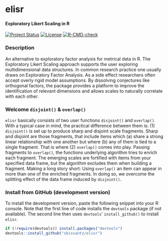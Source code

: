 # elisr

#### Exploratory Likert Scaling in R 

<!-- badges: start -->
[![Project Status](https://www.repostatus.org/badges/latest/active.svg)](https://www.repostatus.org/#active)
[![License](https://img.shields.io/badge/license-GPL--3-blue.svg)](https://www.gnu.org/licenses/gpl-3.0)
[![R-CMD-check](https://github.com/sbissantz/elisr/workflows/R-CMD-check/badge.svg)](https://github.com/sbissantz/elisr/actions)
<!-- badges: end -->

### Description

An alternative to exploratory factor analysis for metrical data in R. The
Exploratory Likert Scaling approach supports the user exploring multidimensional
data structures. In common research practice one usually draws on Exploratory
Factor Analysis. As a side effect researchers often accept overly rigid model
assumptions. By dissolving conjectures like orthogonal factors, the package
provides a platform to improve the identification of relevant dimensions and
allows scales to naturally correlate with each other.

### Welcome `disjoint()` & `overlap()`

`elisr` basically consists of two user functions `disjoint()` and `overlap()`.
With a typical case in mind, the practical difference between them is: (1)
`disjoint()` is set up to produce sharp and disjoint scale fragments. Sharp and
disjoint are those fragments, that include items which (a) share a strong linear
relationship with one another but where (b) any of them is tied to a single
fragment. That is where (2) `overlap()` comes into play. Passing fragments to
`overlap()`, the functions underlying algorithm tries to enrich each fragment.
The emerging scales are fortified with items from your specified data frame, but
the algorithm excludes them when building a fragment. Making a long story short:
Using `overlap()` an item can appear in more than one of the enriched fragments.
In doing so, we overcome the splitting effect of the data frame induced by
`disjoint()`.

### Install from GitHub (development version)

To install the development version, paste the following snippet into your R
console. Note that the first line of code installs the ``devtools`` package (if
not available). The second line then uses ``devtools``' ``install_github()`` to
install ``elisr``.

```r
if (!require(devtools)) install.packages("devtools") 
devtools::install_github("sbissantz/elisr")
```

